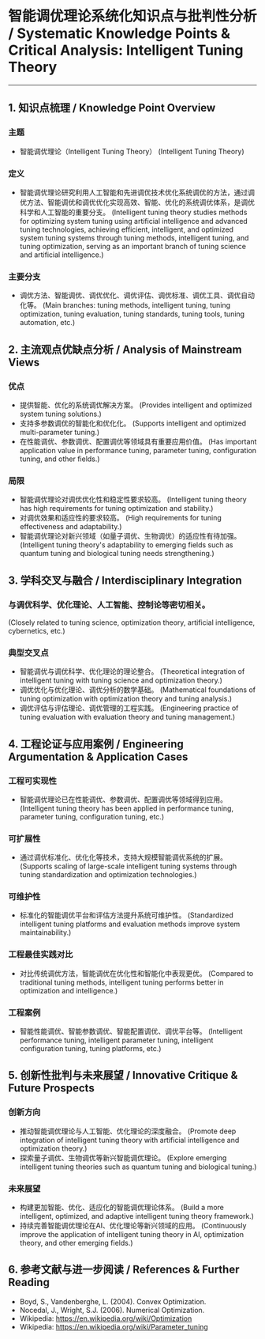 # 智能调优理论系统化知识点与批判性分析 / Systematic Knowledge Points & Critical Analysis: Intelligent Tuning Theory

---

## 1. 知识点梳理 / Knowledge Point Overview

### 主题
- 智能调优理论（Intelligent Tuning Theory）
  (Intelligent Tuning Theory)

### 定义
- 智能调优理论研究利用人工智能和先进调优技术优化系统调优的方法，通过调优方法、智能调优和调优优化实现高效、智能、优化的系统调优体系，是调优科学和人工智能的重要分支。
  (Intelligent tuning theory studies methods for optimizing system tuning using artificial intelligence and advanced tuning technologies, achieving efficient, intelligent, and optimized system tuning systems through tuning methods, intelligent tuning, and tuning optimization, serving as an important branch of tuning science and artificial intelligence.)

### 主要分支
- 调优方法、智能调优、调优优化、调优评估、调优标准、调优工具、调优自动化等。
  (Main branches: tuning methods, intelligent tuning, tuning optimization, tuning evaluation, tuning standards, tuning tools, tuning automation, etc.)

## 2. 主流观点优缺点分析 / Analysis of Mainstream Views

### 优点
- 提供智能、优化的系统调优解决方案。
  (Provides intelligent and optimized system tuning solutions.)
- 支持多参数调优的智能化和优化化。
  (Supports intelligent and optimized multi-parameter tuning.)
- 在性能调优、参数调优、配置调优等领域具有重要应用价值。
  (Has important application value in performance tuning, parameter tuning, configuration tuning, and other fields.)

### 局限
- 智能调优理论对调优优化性和稳定性要求较高。
  (Intelligent tuning theory has high requirements for tuning optimization and stability.)
- 对调优效果和适应性的要求较高。
  (High requirements for tuning effectiveness and adaptability.)
- 智能调优理论对新兴领域（如量子调优、生物调优）的适应性有待加强。
  (Intelligent tuning theory's adaptability to emerging fields such as quantum tuning and biological tuning needs strengthening.)

## 3. 学科交叉与融合 / Interdisciplinary Integration

### 与调优科学、优化理论、人工智能、控制论等密切相关。
  (Closely related to tuning science, optimization theory, artificial intelligence, cybernetics, etc.)

### 典型交叉点
- 智能调优与调优科学、优化理论的理论整合。
  (Theoretical integration of intelligent tuning with tuning science and optimization theory.)
- 调优优化与优化理论、调优分析的数学基础。
  (Mathematical foundations of tuning optimization with optimization theory and tuning analysis.)
- 调优评估与评估理论、调优管理的工程实践。
  (Engineering practice of tuning evaluation with evaluation theory and tuning management.)

## 4. 工程论证与应用案例 / Engineering Argumentation & Application Cases

### 工程可实现性
- 智能调优理论已在性能调优、参数调优、配置调优等领域得到应用。
  (Intelligent tuning theory has been applied in performance tuning, parameter tuning, configuration tuning, etc.)

### 可扩展性
- 通过调优标准化、优化化等技术，支持大规模智能调优系统的扩展。
  (Supports scaling of large-scale intelligent tuning systems through tuning standardization and optimization technologies.)

### 可维护性
- 标准化的智能调优平台和评估方法提升系统可维护性。
  (Standardized intelligent tuning platforms and evaluation methods improve system maintainability.)

### 工程最佳实践对比
- 对比传统调优方法，智能调优在优化性和智能化中表现更优。
  (Compared to traditional tuning methods, intelligent tuning performs better in optimization and intelligence.)

### 工程案例
- 智能性能调优、智能参数调优、智能配置调优、调优平台等。
  (Intelligent performance tuning, intelligent parameter tuning, intelligent configuration tuning, tuning platforms, etc.)

## 5. 创新性批判与未来展望 / Innovative Critique & Future Prospects

### 创新方向
- 推动智能调优理论与人工智能、优化理论的深度融合。
  (Promote deep integration of intelligent tuning theory with artificial intelligence and optimization theory.)
- 探索量子调优、生物调优等新兴智能调优理论。
  (Explore emerging intelligent tuning theories such as quantum tuning and biological tuning.)

### 未来展望
- 构建更加智能、优化、适应化的智能调优理论体系。
  (Build a more intelligent, optimized, and adaptive intelligent tuning theory framework.)
- 持续完善智能调优理论在AI、优化理论等新兴领域的应用。
  (Continuously improve the application of intelligent tuning theory in AI, optimization theory, and other emerging fields.)

## 6. 参考文献与进一步阅读 / References & Further Reading

- Boyd, S., Vandenberghe, L. (2004). Convex Optimization.
- Nocedal, J., Wright, S.J. (2006). Numerical Optimization.
- Wikipedia: <https://en.wikipedia.org/wiki/Optimization>
- Wikipedia: <https://en.wikipedia.org/wiki/Parameter_tuning> 